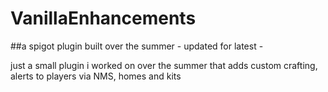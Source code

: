 # VanillaEnhancements
##a spigot plugin built over the summer - updated for latest - 

just a small plugin i worked on over the summer that adds custom crafting, alerts to players via NMS, homes and kits
